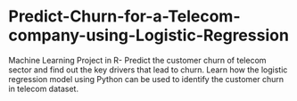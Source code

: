 # Predict-Churn-for-a-Telecom-company-using-Logistic-Regression
Machine Learning Project in R- Predict the customer churn of telecom sector and find out the key drivers that lead to churn. Learn how the logistic regression model using Python can be used to identify the customer churn in telecom dataset.
